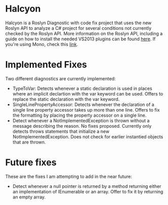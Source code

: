 Halcyon
=======

Halcyon is a Roslyn Diagnostic with code fix project that uses the new Roslyn API to analyze a C# project for several conditions not currently checked by the Roslyn API. More information on the Roslyn API, including a guide on how to install the needed VS2013 plugins can be found [here](roslyn.codeplex.com). If you're using Mono, check this [link](http://tirania.org/blog/archive/2014/Apr-09.html).

Implemented Fixes
=================

Two different diagnostics are currently implemented:

- TypeToVar: Detects whenever a static declaration is used in places where an implicit declartion with the var keyword can be used. Offers to replace the static declaration with the var keyword.
- SingleLinePropertyAccessor: Detects whenever the declaration of a single line property accessor takes up more than one line. Offers to fix the formatting by placing the property accessor on a single line.
- Detect whenever a NotImplementedException is thrown without a message describing the reason. No fixes proposed. Currently only detects throws statements that initialize a new NotImplementedException. Does not check for earlier instantied objects that are thrown.


Future fixes
============

These are the fixes I am attempting to add in the near future:

- Detect whenever a null pointer is returned by a method returning either an implementation of IEnumerable<T> or an array. Offer to fix it by returning an empty array.


